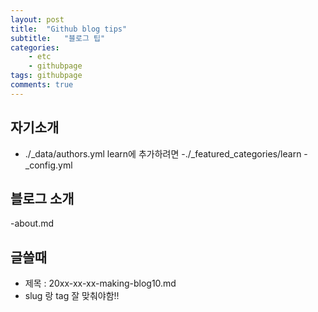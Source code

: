 ```yaml
---
layout: post
title:  "Github blog tips"
subtitle:   "블로그 팁"
categories: 
    - etc
    - githubpage
tags: githubpage
comments: true
---
```



## 자기소개
- ./_data/authors.yml
learn에 추가하려면
-./_featured_categories/learn
-_config.yml

## 블로그 소개
-about.md

## 글쓸때
- 제목 : 20xx-xx-xx-making-blog10.md
- slug 랑 tag 잘 맞춰야함!!